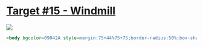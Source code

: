# [Target #15 - Windmill](https://cssbattle.dev/play/15)

![](https://cssbattle.dev/targets/15.png)

```HTML
<body bgcolor=09042A style=margin:75+44%75+75;border-radius:50%;box-shadow:25vw+0#E78481,inset+25vw+0#7B3F61>
```